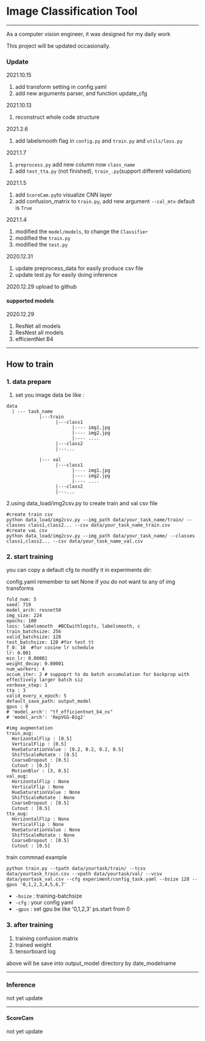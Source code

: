 # Image Classification Tool
---
As a computer vision engineer, it was designed for my daily work

This project will be updated occasionally.

### Update

2021.10.15
1. add transform setting in config.yaml
2. add new arguments parser, and function update_cfg 

2021.10.13
1. reconstruct whole code structure


2021.2.6

1. add labelsmooth flag in `config.py` and `train.py` and `utils/loss.py`

2021.1.7

1. `preprocess.py` add new column now `class_name`
2. add `test_tta.py` (not finished), `train_.py`(support different validation) 

2021.1.5

1. add `ScoreCam.py`to visualize CNN layer
2. add confusion_matrix to `train.py`, add new argument `--cal_mtx` default is `True`

2021.1.4

1. modified the `model/models`, to change the `Classifier`
2. modified the `train.py` 
3. modified the `test.py`

2020.12.31 

1. update preprocess_data for easily produce csv file
2. update test.py for easily doing inference

2020.12.29 upload to github

#### supported models

2020.12.29

1. ResNet all models
2. ResNest all models
3. efficientNet B4

---

## How to train

### 1. data prepare
1. set you image data be like :
```
data
  | --- task_name
            |---train
                  |---class1
                        |---- img1.jpg
                        |---- img2.jpg
                        |---- ....
                  |---class2
                  |---...
                    
            |--- val
                  |---class1
                        |---- img1.jpg
                        |---- img2.jpg
                        |---- ....
                  |---class2
                  |---...
```

2.using data_load/img2csv.py to create train and val csv file
```shell
#create train csv
python data_load/img2csv.py --img_path data/your_task_name/train/ --classes class1,class2... --csv data/your_task_name_train.csv
#create vaL csv
python data_load/img2csv.py --img_path data/your_task_name/ --classes class1,class2... --csv data/your_task_name_val.csv
```


### 2. start training

you can copy a default cfg to modify it in experiments dir:

config.yaml
remember to set None if you do not want to any of img transforms
```
fold_num: 5
seed: 719
model_arch: resnet50
img_size: 224 
epochs: 100
loss: labelsmooth  #BCEwithlogits, labelsmooth, c
train_batchsize: 256
valid_batchsize: 128
test_batchsize: 128 #for test tt
T_0: 10  #for cosine lr schedule
lr: 0.001
min_lr: 0.00001
weight_decay: 0.00001
num_workers: 4
accum_iter: 2 # suppoprt to do batch accumulation for backprop with effectively larger batch siz
verbose_step: 1
tta : 3
valid_every_x_epoch: 5
default_save_path: output_model
gpus : 0
# 'model_arch': "tf_efficientnet_b4_ns"
# 'model_arch': 'RepVGG-B1g2'

#img augmentation
train_aug:
  HorizontalFlip : [0.5]
  VerticalFlip : [0.5]
  HueSaturationValue : [0.2, 0.2, 0.2, 0.5]
  ShiftScaleRotate : [0.5]
  CoarseDropout : [0.5]
  Cutout : [0.5]
  MotionBlur : [3, 0.5]
val_aug:
  HorizontalFlip : None
  VerticalFlip : None
  HueSaturationValue : None
  ShiftScaleRotate : None
  CoarseDropout : [0.5]
  Cutout : [0.5]
tta_aug:
  HorizontalFlip : None
  VerticalFlip : None
  HueSaturationValue : None
  ShiftScaleRotate : None
  CoarseDropout : [0.5]
  Cutout : [0.5]

```

train commnad example
```shell
python train.py --tpath data/yourtask/train/ --tcsv data/yourtask_train.csv --vpath data/yourtask/val/ --vcsv data/yourtask_val.csv --cfg experiment/config_task.yaml --bsize 128 --gpus '0,1,2,3,4,5,6,7'
```
- `-bsize` : training-batchsize
- `-cfg` : your config yaml
- `-gpus` : set gpu be like '0,1,2,3' ps.start from 0

### 3. after training
1. training confusion matrix 
2. trained weight
3. tensorboard log

above will be save into output_model directory by date_modelname

---

### Inference 

not yet update


---

#### ScoreCam

not yet update